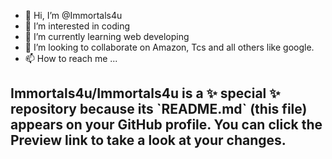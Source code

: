 - 👋 Hi, I’m @Immortals4u
- 👀 I’m interested in coding
- 🌱 I’m currently learning web developing
- 💞️ I’m looking to collaborate on Amazon, Tcs and all others like google.
- 📫 How to reach me ...

<!doctype html>
<html><body>
  <h2>
Immortals4u/Immortals4u is a ✨ special ✨ repository because its `README.md` (this file) appears on your GitHub profile.
You can click the Preview link to take a look at your changes.
<h2>
</body></html>
